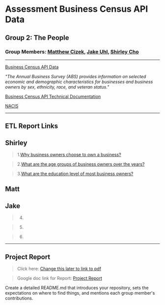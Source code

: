 # Assessment Business Census API Data

## Group 2: The People

### Group Members: [Matthew Cizek](https://github.com/MattCizek), [Jake Uhl](https://github.com/Jake-Uhl), [Shirley Cho](https://github.com/snowwly)
---
[Business Census API Data](https://www.census.gov/data/developers/data-sets/abs.2019.html)

*"The Annual Business Survey (ABS) provides information on selected economic and demographic characteristics for businesses and business owners by sex, ethnicity, race, and veteran status."*

[Business Census API Technical Documentation](https://www.census.gov/programs-surveys/abs/technical-documentation/api.2019.html#list-tab-702748516)

[NACIS](https://www.census.gov/naics/?input=61&chart=2017)

---
## ETL Report Links

## Shirley 

>1.[Why business owners choose to own a business?](./Shirley/Q1ETL.ipynb)

>2.[What are the age groups of business owners over the years?](./Shirley/Q2ETL.ipynb)

>3.[What are the education level of most business owners?](./Shirley/Q3ETL.ipynb)

## Matt

## Jake

>4.

>5.

>6.

---
## Project Report

>Click here: [Change this later to link to pdf](./main.ipynb)

>Google doc link for Report: [Project Report](https://docs.google.com/document/d/1LbhfqXlMJH1DAMvxRMfqI9Fi7UxrOiV5cc1WKhu2Ja4/edit)

Create a detailed README.md that introduces your repository, sets the expectations on where to find things, and mentions each group member's contributions.
